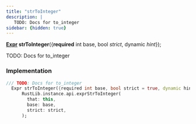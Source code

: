 ```yaml
---
title: "strToInteger"
description: |
   TODO: Docs for to_integer
sidebar: {hidden: true}
---
```

<span class="dart-code"><strong>[Expr] strToInteger</strong>({<span class="nobr"><strong>required</strong> int base</span>, <span class="nobr">bool <i>strict</i></span>, <span class="nobr">dynamic <i>hint</i></span>});</span>

 TODO: Docs for to_integer
### Implementation
```dart
/// TODO: Docs for to_integer
  Expr strToInteger({required int base, bool strict = true, dynamic hint}) =>
      RustLib.instance.api.exprStrToInteger(
        that: this,
        base: base,
        strict: strict,
      );
```

[Expr]: /reference/classes/expr/